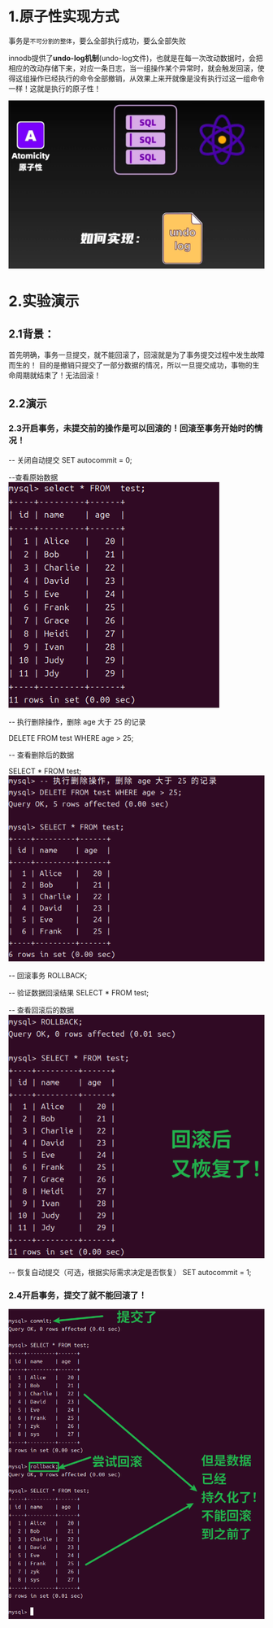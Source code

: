 # 1.原子性实现方式
事务是`不可分割的整体`，要么全部执行成功，要么全部失败

innodb提供了**undo-log机制**(undo-log文件)，也就是在每一次改动数据时，会把相应的改动存储下来，对应一条日志，当一组操作某个异常时，就会触发回滚，使得这组操作已经执行的命令全部撤销，从效果上来开就像是没有执行过这一组命令一样！这就是执行的原子性！



![alt text](../../../img/原子性如何实现的？.png)

# 2.实验演示
## 2.1背景：
首先明确，事务一旦提交，就不能回滚了，回滚就是为了事务提交过程中发生故障而生的！
目的是撤销只提交了一部分数据的情况，所以一旦提交成功，事物的生命周期就结束了！无法回滚！

## 2.2演示

### 2.3开启事务，未提交前的操作是可以回滚的！回滚至事务开始时的情况！

-- 关闭自动提交
SET autocommit = 0;

--查看原始数据
![alt text](../../../img/原子性问题/实际演示/1原始数据.png)

-- 执行删除操作，删除 age 大于 25 的记录

DELETE FROM test WHERE age > 25;

-- 查看删除后的数据

SELECT * FROM test;
![alt text](../../../img/原子性问题/实际演示/2删除但未提交.png)

-- 回滚事务
ROLLBACK;

-- 验证数据回滚结果
SELECT * FROM test;

-- 查看回滚后的数据
![alt text](../../../img/原子性问题/实际演示/3回滚后又恢复了.png)


-- 恢复自动提交（可选，根据实际需求决定是否恢复）
SET autocommit = 1;



### 2.4开启事务，提交了就不能回滚了！
![alt text](../../../img/原子性问题/实际演示/4.提交了不能在回滚.png)
